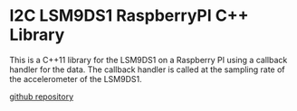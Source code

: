 # I2C LSM9DS1 RaspberryPI C++ Library

This is a C++11 library for the LSM9DS1 on a Raspberry PI using a callback handler for the data.
The callback handler is called at the sampling rate of the accelerometer of the LSM9DS1.

[github repository](https://github.com/berndporr/LSM9DS1_RaspberryPi_CPP_Library)

